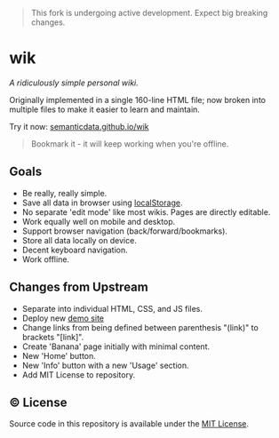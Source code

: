 > This fork is undergoing active development. Expect big breaking changes.

# wik

_A ridiculously simple personal wiki._

Originally implemented in a single 160-line HTML file; now broken into multiple files to make it easier to learn and maintain.

Try it now: [semanticdata.github.io/wik](https://semanticdata.github.io/wik/)

> Bookmark it - it will keep working when you're offline.

## Goals

- Be really, really simple.
- Save all data in browser using [localStorage](https://developer.mozilla.org/en-US/docs/Web/API/Window/localStorage).
- No separate 'edit mode' like most wikis. Pages are directly editable.
- Work equally well on mobile and desktop.
- Support browser navigation (back/forward/bookmarks).
- Store all data locally on device.
- Decent keyboard navigation.
- Work offline.

## Changes from Upstream

- Separate into individual HTML, CSS, and JS files.
- Deploy new [demo site](https://semanticdata.github.io/wik/)
- Change links from being defined between parenthesis "(link)" to brackets "[link]".
- Create 'Banana' page initially with minimal content.
- New 'Home' button.
- New 'Info' button with a new 'Usage' section.
- Add MIT License to repository.

## © License

Source code in this repository is available under the [MIT License](LICENSE).
